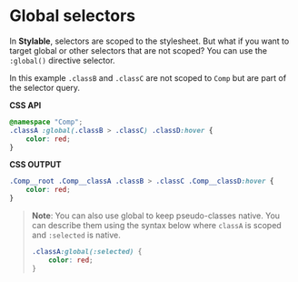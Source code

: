 # Global selectors

In **Stylable**, selectors are scoped to the stylesheet. But what if you want to target global or other selectors that are not scoped? You can use the `:global()` directive selector. 

In this example `.classB` and `.classC` are not scoped to `Comp` but are part of the selector query.

**CSS API**
```css
@namespace "Comp";
.classA :global(.classB > .classC) .classD:hover {
    color: red;
}
```

**CSS OUTPUT**
```css
.Comp__root .Comp__classA .classB > .classC .Comp__classD:hover {
    color: red;
}
```

> **Note**: You can also use global to keep pseudo-classes native. You can describe them using the syntax below where `classA` is scoped and `:selected` is native.
>
> ```css
> .classA:global(:selected) {
>     color: red;
> }
> ```
